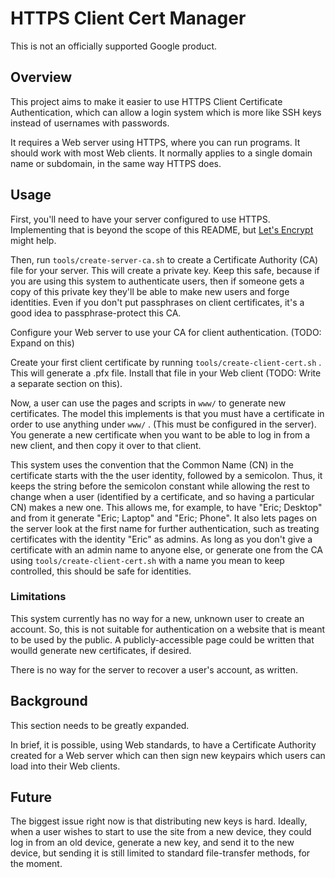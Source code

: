 # HTTPS Client Cert Manager

This is not an officially supported Google product.

## Overview

This project aims to make it easier to use HTTPS Client Certificate
Authentication, which can allow a login system which is more like SSH
keys instead of usernames with passwords.

It requires a Web server using HTTPS, where you can run programs. It
should work with most Web clients. It normally applies to a single
domain name or subdomain, in the same way HTTPS does.

## Usage

First, you'll need to have your server configured to use
HTTPS. Implementing that is beyond the scope of this README, but
[Let's Encrypt](https://letsencrypt.org/) might help.

Then, run `tools/create-server-ca.sh` to create a Certificate
Authority (CA) file for your server. This will create a private
key. Keep this safe, because if you are using this system to
authenticate users, then if someone gets a copy of this private key
they'll be able to make new users and forge identities. Even if you
don't put passphrases on client certificates, it's a good idea to
passphrase-protect this CA.

Configure your Web server to use your CA for client
authentication. (TODO: Expand on this)

Create your first client certificate by running
`tools/create-client-cert.sh` . This will generate a .pfx
file. Install that file in your Web client (TODO: Write a separate
section on this).

Now, a user can use the pages and scripts in `www/` to generate new
certificates. The model this implements is that you must have a
certificate in order to use anything under `www/` . (This must be
configured in the server). You generate a new certificate when you
want to be able to log in from a new client, and then copy it over to
that client.

This system uses the convention that the Common Name (CN) in the
certificate starts with the the user identity, followed by a
semicolon. Thus, it keeps the string before the semicolon constant
while allowing the rest to change when a user (identified by a
certificate, and so having a particular CN) makes a new one. This
allows me, for example, to have "Eric; Desktop" and from it generate
"Eric; Laptop" and "Eric; Phone". It also lets pages on the server
look at the first name for further authentication, such as treating
certificates with the identity "Eric" as admins. As long as you don't
give a certificate with an admin name to anyone else, or generate one
from the CA using `tools/create-client-cert.sh` with a name you mean
to keep controlled, this should be safe for identities.

### Limitations

This system currently has no way for a new, unknown user to create an
account. So, this is not suitable for authentication on a website that
is meant to be used by the public. A publicly-accessible page could
be written that woulld generate new certificates, if desired.

There is no way for the server to recover a user's account, as
written.

## Background

This section needs to be greatly expanded.

In brief, it is possible, using Web standards, to have a Certificate
Authority created for a Web server which can then sign new keypairs
which users can load into their Web clients.

## Future

The biggest issue right now is that distributing new keys is
hard. Ideally, when a user wishes to start to use the site from a new
device, they could log in from an old device, generate a new key, and
send it to the new device, but sending it is still limited to standard
file-transfer methods, for the moment.

